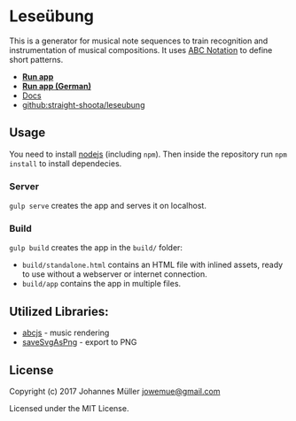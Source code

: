 # Leseübung

This is a generator for musical note sequences to train recognition and instrumentation of musical compositions.
It uses [ABC Notation](http://abcnotation.com/wiki/abc:standard:v2.1) to define short patterns.

* **[Run app](https://straight-shoota.github.io/leseubung/standalone.en.html)**
* **[Run app (German)](https://straight-shoota.github.io/leseubung/standalone.html)**
* [Docs](https://straight-shoota.github.io/leseubung/doc/)
* [github:straight-shoota/leseubung](https://github.com/straight-shoota/leseubung)

## Usage

You need to install [nodejs](https://nodejs.org) (including `npm`).
Then inside the repository run `npm install` to install dependecies.

### Server
`gulp serve` creates the app and serves it on localhost.

### Build
`gulp build` creates the app in the `build/` folder:

* `build/standalone.html` contains an HTML file with inlined assets, ready to use without a webserver or internet connection.
* `build/app` contains the app in multiple files.

## Utilized Libraries:

* [abcjs](https://github.com/paulrosen/abcjs) - music rendering
* [saveSvgAsPng](https://github.com/exupero/saveSvgAsPng) - export to PNG

## License

Copyright (c) 2017 Johannes Müller <jowemue@gmail.com>

Licensed under the MIT License.
